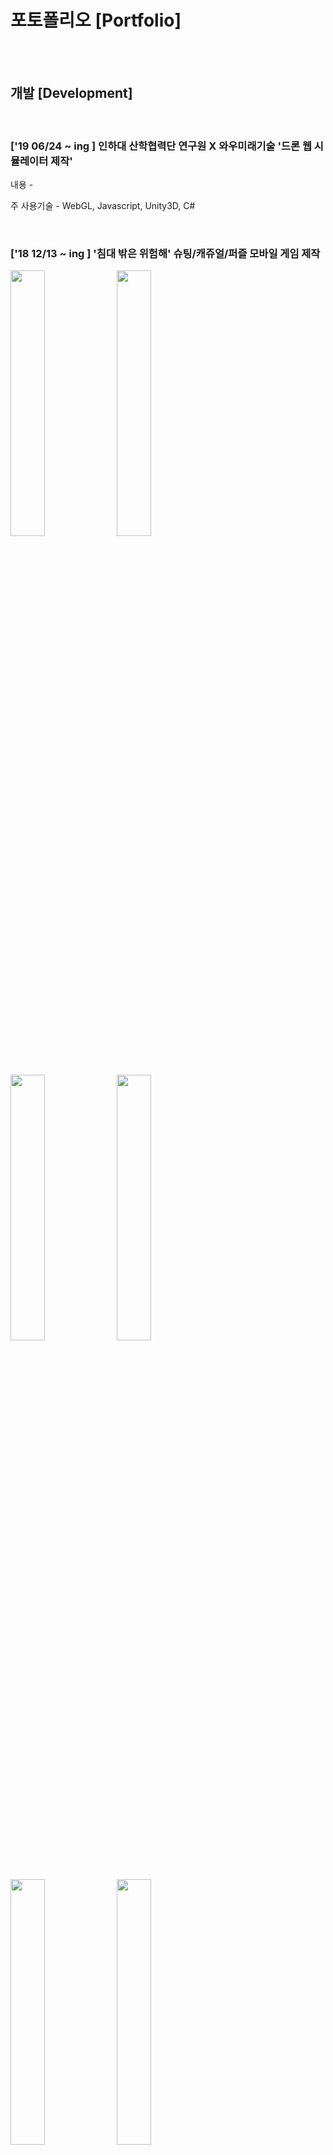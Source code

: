 # 포토폴리오 [Portfolio]

<br>

<br>

## 개발 [Development]

<br>

### ['19 06/24 ~ ing ] 인하대 산학협력단 연구원 X 와우미래기술 '드론 웹 시뮬레이터 제작'

내용 - 

주 사용기술 - WebGL, Javascript, Unity3D, C#

<br>

### ['18 12/13 ~ ing ] '침대 밖은 위험해' 슈팅/캐쥬얼/퍼즐 모바일 게임 제작

<img width="33%" src="https://github.com/Curookie/Portfolio/blob/master/Dev/FG01Throwing/Images/img01.jpg?raw=true"/>  
<img width="33%" src="https://github.com/Curookie/Portfolio/blob/master/Dev/FG01Throwing/Images/img02.jpg?raw=true"/>  
<img width="33%" src="https://github.com/Curookie/Portfolio/blob/master/Dev/FG01Throwing/Images/img03.jpg?raw=true"/>  
<img width="33%" src="https://github.com/Curookie/Portfolio/blob/master/Dev/FG01Throwing/Images/img04.jpg?raw=true"/>  
<img width="33%" src="https://github.com/Curookie/Portfolio/blob/master/Dev/FG01Throwing/Images/img05.jpg?raw=true"/>  
<img width="33%" src="https://github.com/Curookie/Portfolio/blob/master/Dev/FG01Throwing/Images/img06.jpg?raw=true"/>  
<img width="33%" src="https://github.com/Curookie/Portfolio/blob/master/Dev/FG01Throwing/Images/img07.jpg?raw=true"/>   

내용 - 

주 사용기술 - Unity3D, C#

<br>

### ['18 6/09 ~ 18 8/01 ] Spring Boot사용해 SNS 제작 스터디

내용 - 

주 사용기술 - Spring Boot, Java, Unity3D, C#

<br>

### ['18 1/10 - 2/12] '성경 만들기' 모바일 게임 개발 프로젝트 (자체 프로젝트)

내용 - 여러 장르의 다양한 게임들이 있다. 하지만 종교와 관련된 게임은 거의 찾아 볼 수 없다. <br>
기독교인인 나는 기독교인들을 타겟으로한 게임을 만들면 어떨까? 라는 생각을 갖고, 한 달간 자체 프로젝트에 들어갔다.<br>
원래는 디자이너와 협업하고자 했으나, 도트 디자인을 하는 디자이너분을 찾기 어려워 혼자 진행하게 됬고,<br>
~그래서 프로젝트가 산으로 갔는지도~<br>
게임 개발과 에셋 검색 디자인까지.. 게다가 알고리즘을 잘하는 편은 아니여서 리소스 처리가 많이 어려웠다. <br>
그래도 게임 개발 전체의 흐름과 기획과 알고리즘의 중요성에 대해 많이 경험했고, ~디자이너에 대한 존경함도~ <br>
C#과 Unity에 대해 많이 공부하는 기회가 되었다.<br>

주 사용기술 - Unity3D, C#

UI/ 기획 - https://ovenapp.io/view/x5CfOnIqfpUaManBlYP5yqod7pjK9EDl/NHCW6

<br>

### ['17 11/25 3시간] K-Hackathon(해커톤) 워크숍 '3시간 안에 게임 개발'
<img width="33%" src="https://github.com/Curookie/Portfolio/blob/master/Dev/FiveDollars/Images/K-Hackathon.jpg?raw=true"></img>

내용 - 이건 정말 별거 없지만 포토폴리오에 쓰고 싶은 이유는 단, 3시간 안에 모르는 팀원들과<br>
5명이 회의 후 게임 개발, 팀워크를 이뤄서 발표 후 평가에서 1등까지 했기 때문이다.<br>
유니티 기초에 대한 학습을 하고, Microsoft Hololens(VR) 개발에 대한 워크숍 후, 팀 별로 나눠서 해커톤을 진행하는데<br>
일정에 차질이 생겨서 3시간 안에 발표준비까지 해야한다는 것을 듣고 당황했지만,<br>
팀장인 나는 그 시간안에 퀄리티를 포기하고 최대한 간단하면서 재밌는 요소를 부각시켜 개발하자는 회의안을 채택해서<br>
기획을 좋아하고 잘해 보이는 친구에게 PPT와 발표준비<br>
유니티를 잘 모르는 친구도 있어서 에셋 찾기, 효과음과 BGM등 작업을 잘 분담해서 진행했다.<br>
~다른 팀들 중에는 포기하거나 회의에서 그친 팀들도 꽤 있었다.~<br>
버그도 많고 결과가 썩 좋아보이진 않아도 구현하고자 하는 핵심 부분을 잘 살려서 단순하지만 웃긴 FPS 게임을 제작했다.<br>
나는 플레이어 체력과 UI, 게임오버 트리거, 적 프리펩, 적 AI부분, 적 리스폰을 구현했다.<br>

주 사용기술 - Team Work, Adaptable, Unity3D, C#

<br>

### ['17 04/07 - 06/26] Node.js를 사용해 개발한 직관적인 '인하대 후문 맛집' 앱

내용 - Node.js가 그렇게 핫하다길래.. Node.js를 사용해서 웹을 구현해봤다.<br>
Naver 검색, 지도 API를 사용했고, 인하대 후문을 기점으로 음식점을 검색해<br>
좌표값으로 사각형으로 만들어 후문(사각형 범위 안에 있는)에 있는 음식점만 필터링해 ~LatLng값이 아니여서 고생했다~<br>
Node.js express모듈로 서버를 열고 xml2js(파서)모듈로 자른 후 Query 만들어서 DB에 집어 넣었다.<br>
그 외 Node.js의 다양한 모듈들을 사용해봤다. ejs로 뷰를 구현했고 랜덤 뷰와 순위 뷰가 있는데<br>
랜덤 뷰는 범위 내의 랜덤 음식점의 표시 버튼을 지도에 보여준다.<br>
순위뷰는 맛집의 순서에 따라 표시 버튼의 숫자와 크기가 다르게 설계, 순위는 기본적으로 (좋아요가 많은 순, 리뷰 개수)으로 소팅했다.<br>
'안드로이드' 과목 개발자 2명씩 함께하는 프로젝트였고, 나는 웹 부분을 친구는 안드로이드를 담당했다.<br>

주 사용기술 - Node.js, Naver API, XML, js, DB(mysql)

WebSite[순위 뷰] - http://inhadelish.cafe24app.com <br>
WebSite[랜덤 뷰] - http://inhadelish.cafe24app.com/map2

<br>

### ['17 06/05 - 06/19] 라즈베리파이 Smart 블루투스 스피커 IoT 시스템

내용 - '피지컬 컴퓨팅'때의 2주라는 짧은 시간의 개인 프로젝트였다.<br>
카페, 음식점등 많은 업소에서 블루투스 스피커를 사용해서 노래를 트는 추세다.<br>
가끔 집에 들어오거나 화장실을 갈 때 자동으로 노래를 틀어주고 나갈 때는 꺼주면 좋겠다는 생각을 하곤한다.<br>
'사람 수나 상황에 맞춰서 노래를 컨트롤하면 어떨까?' 라는 발상을 해봤다. 사람이 많으면 댄스가요, 한명이면 내가 좋아하는 곡, 아침이면 클래식<br>
그래서 Smart 블루투스 스피커를 개발하게 되었다. ~(사실, 내가 쓰고 싶어서.. 개발했을지도)~<br>

주요 구현기능은 아래와 같다.<br>
- Smart 블루투스가 설치된 장소에 방문한 사람의 수를 시간별 기록으로 체크할 수 있다.
- 사람이 들어오면 노래가 자동으로 켜지고, 사람이 없을 때 노래가 자동으로 꺼지도록 한다.
- 소리 크기와 노래 스킵을 버튼으로 조절할 수 있다.
- 방문한 사람의 수에 따라 LED종류(초,노,빨)를 다르게 켜, 다른 스타일의 노래를 틀어준다.

HC-05로 Serial 통신하는 건 너무 비효율적인 것 같아 동글을 사용해 라즈베리파이와 블루투스 스피커를 연동시켰다.<br>
HC-SR04센서 두 개를 가지고 '3-State-Detection'이라는 과정을 생각해서 들어가고 나가는 사람 수를 판별했고, <br>
*3-State-Detection : Search - Ready(10초) - Wait(5초동안)*<br>
여러 오디오 유틸과 OS 명령어들을 사용해서 볼륨제어나 노래변경을 했다.<br>
소리 크기와 노래 변경은 인터럽트 이벤트를 사용해서 버튼을 누를 시 바로 콜백함수로 해당 동작을 실행하게 했다.<br>
가장 골치 아팠던 부분은 센서는 따로 작동하고, 노래 트는 일을 동시에 작동 해야하는 부분이였는데, 프로세스를 분할하여 해결했다.<br>
로그는 중요하기 때문에 시간을 측정해 정규표현식을 사용해 깔끔히 남겼다.<br>
<br>

주 사용기술 - Python, Raspbarry Pi, Bluetooth, Sounds Utils

GIT - https://github.com/Curookie/SmartBluetoothSpeakerProject

<br>

### ['17 4/28 - 4/30] 스타트업 위크앤드 '피클' 안드로이드 앱
<img width="33%" src="https://github.com/Curookie/Portfolio/blob/master/Dev/Piccle/Images/pt01.jpg?raw=true"></img>
<img width="33%" src="https://github.com/Curookie/Portfolio/blob/master/Dev/Piccle/Images/pt02.jpg?raw=true"></img>
<img width="33%" src="https://github.com/Curookie/Portfolio/blob/master/Dev/Piccle/Images/pt03.jpg?raw=true"></img>
<img width="33%" src="https://github.com/Curookie/Portfolio/blob/master/Dev/Piccle/Images/pt04.jpg?raw=true"></img>
<img width="33%" src="https://github.com/Curookie/Portfolio/blob/master/Dev/Piccle/Images/pt05.jpg?raw=true"></img>
<img width="33%" src="https://github.com/Curookie/Portfolio/blob/master/Dev/Piccle/Images/pt06.jpg?raw=true"></img>
<img width="33%" src="https://github.com/Curookie/Portfolio/blob/master/Dev/Piccle/Images/pt01.jpg?raw=true"></img>

내용 - 개발자, 기획자, 디자이너가 참여하는 2박 3일 해커톤에서 개발자로 참여해<br>
여행객들이 현지인에게 사진촬영을 요청해 현지인이 사진을 찍어주고 돈을 받는 O2O 서비스 '피클'이라는 앱을<br>
GitHub로 협업하며 안드로이드의 UI파트를 개발했다.

주 사용기술 - Android, Java

GIT - https://github.com/Curookie/startupwe-piccle

<br>

### ['16 09/21 - 12/14] MR(AR/VR) 기술을 사용한 건축 모델링 뷰 앱 개발

내용 - Vuforia API는 AR/VR개발에 정말 유용한 툴이였다. ~결국 유니티에서도 Vuforia를 내장시켰다.~<br>
AR/VR기술을 접목시키기 좋은 컨텐츠에 대해 고민하다가 학교에서 하는 건축박람회를 보고 아이디어가 떠올랐다.<br>
물론 있는 기술이겠지만 직접 접목시키면 유용할 것 같았다. 건축과 학생들이 설계한 도면대로 모형을 제작해 보여주긴 하지만,<br>
열심히 모델링한 내용은 사진으로만 보여주는게 다였다.<br>
건축박람회 같은 경우에 특정 도면을 보여주면 특정 모델링을 띄워주는 형태를<br>
AR 앱으로 구현하면 디지털적인 장점을 살리면서 실감나게 보여줄 수 있겠다는 생각을 했다.<br>
그리고 외부 뿐만 아니라 내부의 인테리어까지 VR로 보여주는 프로젝트를 기획했다.<br>
개발을 시작하고 디버깅을 하는데 AR로 봤다가 VR장치를 사용해서 VR로 보는게 여간 불편한 일이 아닌가 싶었다.<br>
그래서 사용자의 입장에서 고려해서 AR로만 제작하고 내부 인테리어를 볼 때는 터치로 이동해 볼 수 있게 구현했다.<br>
AR로 봤을때 더 멀리서 보고싶거나 옆을 보고싶은 경우 사용자가 이동해야하는 불편함을 감지해서 터치조작으로 그 부분(확대,회전)을 해결했다.<br>
디지털적인 장점을 살리기 위해 AR에서 동영상을 삽입해 그 건축물에 관한 정보를 영상으로 제공할 수 있게 해줬다.<br>

주 사용기술 - Vuforia API, AR, VR, Unity3D, C#

<br>

### ['16 10/06 - 12/08] NAVER의 검색량을 활용한 'NAVER 인기 검색어 업-다운' 웹 게임
<img width="33%" src="https://github.com/Curookie/Portfolio/blob/master/Dev/NaverUpDown/Images/Promo01.png?raw=true"></img>
<img width="33%" src="https://github.com/Curookie/Portfolio/blob/master/Dev/NaverUpDown/Images/Promo02.png?raw=true"></img>
<img width="33%" src="https://github.com/Curookie/Portfolio/blob/master/Dev/NaverUpDown/Images/Promo03.png?raw=true"></img>
<img width="33%" src="https://github.com/Curookie/Portfolio/blob/master/Dev/NaverUpDown/Images/Promo04.png?raw=true"></img>
<img width="33%" src="https://github.com/Curookie/Portfolio/blob/master/Dev/NaverUpDown/Images/Promo05.png?raw=true"></img>
<img width="33%" src="https://github.com/Curookie/Portfolio/blob/master/Dev/NaverUpDown/Images/Promo06.png?raw=true"></img>

내용 - Facile는 불어로 '심플한' 이라는 의미로 Facile 팀 프로젝트라는 작명을 했다. 나와 학과에 아는 형이 함께 프로젝트를 진행했는데<br>
형이 mySQL(DB)구축을 맡았고 이 프로젝트에선 내가 많은 부분을 제작했다.<br>
실제로 웹 게임을 만들어 런칭할 생각을 갖고 한거라 트위터, 페이스북 페이지도 팠었지만 적극적인 마케팅을 할 용기가 없어 런칭을 하진 못했다.<br>
Up&Down 게임을 모티브로 해당 분류의 단어의 월간 검색량을 이전 단어의 검색량과 비교 UP이나 DOWN으로 추측해 맞추는 웹게임이다.<br>
Naver 단어 검색량을 가져오는게 핵심 기술이였는데, 월간 단어 검색량을 가져오려면 로그인을 해서 가져와야했다.<br>
Fiddler로 단어 검색량을 보여주는 request/response를 분석해 Java http전송 구현된 예제를 공부해 변형하여<br>
post요청 토큰에 계정 정보를 집어넣어 로그인 후 각 단어의 월간 검색량을 가져오는 것을 구현했다.<br>
게임 데이터를 json 형태로 받아오는 jsp, json파일을 참조해서 랜덤으로 데이터를 가져와 게임을 진행하는 jsp, 결과 화면 jsp를 제작했다.<br>
sass를 사용해서 애니메이션 부분을 쉽게 구현했다. js처리를 많이 해야해서 jQuery문법을 사용했고<br>
버튼을 눌렀을 때마다 페이지를 새로 고쳐서 데이터를 변경해선 안되므로 Ajax를 사용해서 비동기적으로 게임 데이터 값을 변경했다.<br>
랭킹 시스템도 넣을 계획이였으나 구현하지 않았고 결과 화면에서 트위터, 페이스북, 카카오로 게임을 공유하는 버튼을 구현했다.<br>
작업을 마치고 war파일로 뽑아내 아마존 서버를 대여해 ~(나에겐 컨퍼런스에서 받은 학생 $100 무료 쿠폰이 있었다.)~ 열었다.<br>
로컬 환경과 웹 서버에서 경로 문제가 있어서 수정해주고, crontab을 걸어 매일 정시에 DB에 있는 한 달간 검색량 데이터를 수정했다.<br>

주 사용기술 - HTTP(Request/Response), Fiddler, JSP, Ajax, SASS, DB(mysql), JSON, JQuery, Amazon Web Services 

WebSite - http://13.125.34.5/FacileGame/Main.html

<br>

<br>

## 기획 [Planning]

<br>

### ['17 5/31 - 6/14] 손쉽게 예약하는 '카카오 예약'

내용 - 

<br>

<br>

## 영상편집 [Video Editing]

<br>

### ['15 / - /] 약 80여개.. 추후 정리

